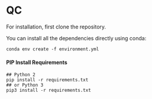 # QC
For installation, first clone the repository.

You can install all the dependencies directly using conda:
```console
conda env create -f environment.yml
```

#### PIP Install Requirements
```console
## Python 2
pip install -r requirements.txt 
## or Python 3
pip3 install -r requirements.txt
```
